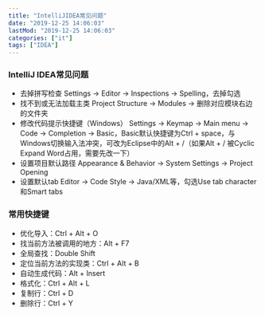 ```yaml
---
title: "IntelliJIDEA常见问题"
date: "2019-12-25 14:06:03"
lastMod: "2019-12-25 14:06:03"
categories: ["it"]
tags: ["IDEA"]
---
```


### IntelliJ IDEA常见问题

- 去掉拼写检查
  Settings → Editor → Inspections → Spelling，去掉勾选
- 找不到或无法加载主类
  Project Structure → Modules → 删除对应模块右边的文件夹
- 修改代码提示快捷键（Windows）
  Settings → Keymap → Main menu → Code → Completion → Basic，Basic默认快捷键为Ctrl + space，与Windows切换输入法冲突，可改为Eclipse中的Alt + /（如果Alt + / 被Cyclic Expand Word占用，需要先改一下）
- 设置项目默认路径
  Appearance & Behavior → System Settings → Project Opening
- 设置默认tab
  Editor → Code Style → Java/XML等，勾选Use tab character和Smart tabs

### 常用快捷键

- 优化导入：Ctrl + Alt + O
- 找当前方法被调用的地方：Alt + F7
- 全局查找：Double Shift
- 定位当前方法的实现类：Ctrl + Alt + B
- 自动生成代码：Alt + Insert
- 格式化：Ctrl + Alt + L
- 复制行：Ctrl + D
- 删除行：Ctrl + Y

